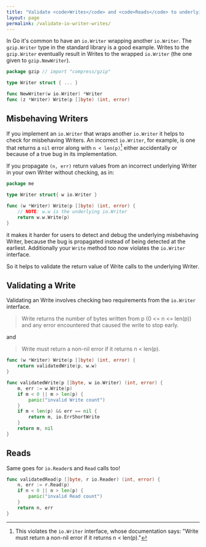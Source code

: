 ```yaml
---
title: "Validate <code>Writes</code> and <code>Reads</code> to underlying <code>io.Writers</code> and <code>io.Readers</code>"
layout: page
permalink: /validate-io-writer-writes/
---
```


In Go it's common to have an `io.Writer` wrapping another `io.Writer`.
The `gzip.Writer` type in the standard library is a good example. Writes
to the `gzip.Writer` eventually result in Writes to the wrapped
`io.Writer` (the one given to `gzip.NewWriter`).


```go
package gzip // import "compress/gzip"

type Writer struct { ... }

func NewWriter(w io.Writer) *Writer
func (z *Writer) Write(p []byte) (int, error)
```

## Misbehaving Writers

If you implement an `io.Writer` that wraps another `io.Writer` it helps
to check for misbehaving Writers. An incorrect `io.Writer`, for example,
is one that returns a `nil` error along with `n < len(p)`[^1] either
accidentally or because of a true bug in its implementation.

If you propagate `(n, err)` return values from an incorrect
underlying Writer in your own Writer without checking, as in:

```go
package me

type Writer struct{ w io.Writer }

func (w *Writer) Write(p []byte) (int, error) {
    // NOTE: w.w is the underlying io.Writer
    return w.w.Write(p)
}
```

it makes it harder for users to detect and debug the underlying
misbehaving Writer, because the bug is propagated instead of being
detected at the earliest. Additionally your `Write` method too now
violates the `io.Writer` interface.

So it helps to validate the return value of Write calls to the underlying
Writer.

## Validating a Write

Validating an Write involves checking two requirements from the
`io.Writer` interface.

> Write returns the number of bytes written from p (0 <= n <= len(p)) and
> any error encountered that caused the write to stop early.

and

> Write must return a non-nil error if it returns n < len(p).

```go
func (w *Writer) Write(p []byte) (int, error) {
    return validatedWrite(p, w.w)
}
```

```go
func validatedWrite(p []byte, w io.Writer) (int, error) {
    m, err := w.Write(p)
    if m < 0 || m > len(p) {
        panic("invalid Write count")
    }
    if m < len(p) && err == nil {
        return m, io.ErrShortWrite
    }
    return m, nil
}
```

## Reads

Same goes for `io.Reader`s and `Read` calls too!

```go
func validatedRead(p []byte, r io.Reader) (int, error) {
    n, err := r.Read(p)
    if n < 0 || n > len(p) {
        panic("invalid Read count")
    }
    return n, err
}
```

[^1]: This violates the `io.Writer` interface, whose documentation says: "Write must return a non-nil error if it returns n < len(p)."

